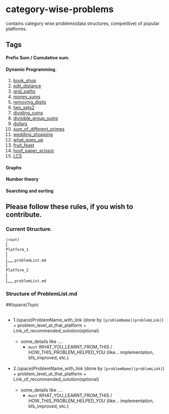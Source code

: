 # category-wise-problems
contains category wise problems(data structures, competitive) of popular platforms. 

## Tags
#### Prefix Sum / Cumulative sum.
#### Dynamic Programming. 
  1. [book_shop](https://github.com/mayankdutta/category-wise-problems/blob/main/CSES/dp/book_shop.md)
  2. [edit_distance](https://github.com/mayankdutta/category-wise-problems/blob/main/CSES/dp/book_shop.md)
  3. [grid_paths](https://github.com/mayankdutta/category-wise-problems/blob/main/CSES/dp/grid_paths.md)
  4. [money_sums](https://github.com/mayankdutta/category-wise-problems/blob/main/CSES/dp/money_sums.md)
  5. [removing_digits](https://github.com/mayankdutta/category-wise-problems/blob/main/CSES/dp/removing_digits.md)
  6. [two_sets2](https://github.com/mayankdutta/category-wise-problems/blob/main/CSES/dp/two_sets2.md)
  7. [dividing_coins](https://github.com/mayankdutta/category-wise-problems/blob/main/uva/dp/dividing_coins.md)
  8. [divisible_group_sums](https://github.com/mayankdutta/category-wise-problems/blob/main/uva/dp/divisible_group_sums.md)
  9. [dollars](https://github.com/mayankdutta/category-wise-problems/blob/main/uva/dp/dollars.md)
  10. [sum_of_different_primes](https://github.com/mayankdutta/category-wise-problems/blob/main/uva/dp/sum_of_different_primes.md)
  11. [wedding_shopping](https://github.com/mayankdutta/category-wise-problems/blob/main/uva/dp/wedding_shopping.md)
  12. [what_goes_up](https://github.com/mayankdutta/category-wise-problems/blob/main/uva/dp/what_goes_up.md)
  13. [fruit_feast](https://github.com/mayankdutta/category-wise-problems/blob/main/USACO/dp/fruit_feast.md)
  14. [hoof_paper_scissor](https://github.com/mayankdutta/category-wise-problems/blob/main/USACO/dp/hoof_paper_scissor.md)
  15. [LCS](https://github.com/mayankdutta/category-wise-problems/blob/main/LeetCode/dp/lcs.md)

#### Graphs
#### Number theory
#### Searching and sorting

## Please follow these rules, if you wish to contribute.

### Current Structure. 

`(root)`<br>
  |<br>
  `Platform_1`<br>
  |<br>
  |___ `problemList.md`<br>
  |<br>
  `Platform_2`<br>
  |<br>
  |___ `problemList.md`<br>
  
### Structure of ProblemList.md

  ##(space)Topic<br><br>
  - 1.(space)ProblemName_with_link (done by `[problemName](problemLink)`) + problem_level_at_that_platform + Link_of_recommended_solution(optional) <br><br>
      - some_details like .... <br>
        - `must` WHAT_YOU_LEARNT_FROM_THIS / HOW_THIS_PROBLEM_HELPED_YOU (like... implementation, bfs_improved, etc.) <br><br>
  - 2.(space)ProblemName_with_link (done by `[problemName](problemLink)`) + problem_level_at_that_platform + Link_of_recommended_solution(optional) <br><br>
      - some_details like .... <br>
        - `must` WHAT_YOU_LEARNT_FROM_THIS / HOW_THIS_PROBLEM_HELPED_YOU (like... implementation, bfs_improved, etc.) <br><br>
